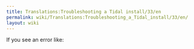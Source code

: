 ```yaml
---
title: Translations:Troubleshooting a Tidal install/33/en
permalink: wiki/Translations:Troubleshooting_a_Tidal_install/33/en/
layout: wiki
---
```


If you see an error like:

